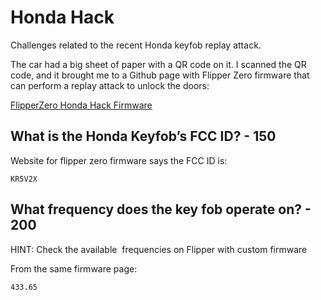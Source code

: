 # Honda Hack
Challenges related to the recent Honda keyfob replay attack.

The car had a big sheet of paper with a QR code on it. I scanned the QR code, and it brought me to a Github page with Flipper Zero firmware that can perform a replay attack to unlock the doors:

[FlipperZero Honda Hack Firmware](https://github.com/nonamecoder/FlipperZeroHondaFirmware)

## What is the Honda Keyfob’s FCC ID? - 150

Website for flipper zero firmware says the FCC ID is:

```
KR5V2X
```


## What frequency does the key fob operate on? - 200
HINT: Check the available  frequencies on Flipper with custom firmware

From the same firmware page:

```
433.65
```